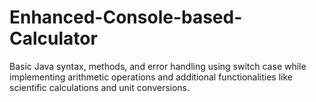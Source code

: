 # Enhanced-Console-based-Calculator
Basic Java syntax, methods, and error handling using switch case while implementing arithmetic operations and additional functionalities like scientific calculations and unit conversions.
